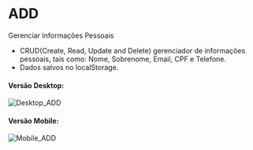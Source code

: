 # ADD
 Gerenciar Informações Pessoais
* CRUD(Create, Read, Update and Delete) gerenciador de informações pessoais, tais como: Nome, Sobrenome, Email, CPF e Telefone.
* Dados salvos no localStorage.

#### Versão Desktop:

![Desktop_ADD](https://user-images.githubusercontent.com/64552780/106695534-91899480-65b9-11eb-9594-c813daca60ff.png)

#### Versão Mobile:

   ![Mobile_ADD](https://user-images.githubusercontent.com/64552780/106695505-7e76c480-65b9-11eb-8952-c90b6b0ed3ae.png)

